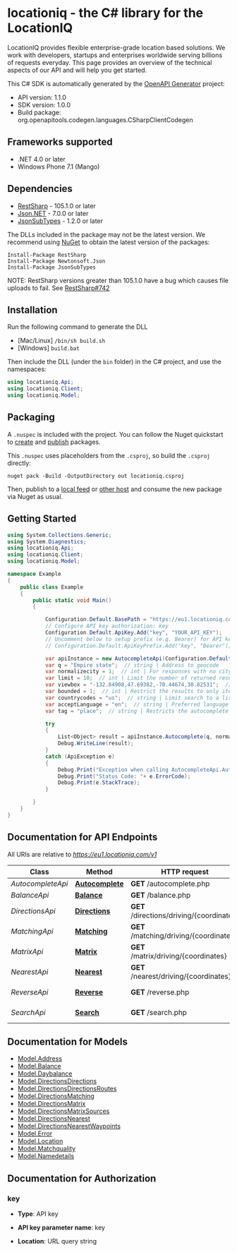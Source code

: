 # locationiq - the C# library for the LocationIQ

LocationIQ provides flexible enterprise-grade location based solutions. We work with developers, startups and enterprises worldwide serving billions of requests everyday. This page provides an overview of the technical aspects of our API and will help you get started.

This C# SDK is automatically generated by the [OpenAPI Generator](https://openapi-generator.tech) project:

- API version: 1.1.0
- SDK version: 1.0.0
- Build package: org.openapitools.codegen.languages.CSharpClientCodegen

## Frameworks supported


- .NET 4.0 or later
- Windows Phone 7.1 (Mango)

## Dependencies


- [RestSharp](https://www.nuget.org/packages/RestSharp) - 105.1.0 or later
- [Json.NET](https://www.nuget.org/packages/Newtonsoft.Json/) - 7.0.0 or later
- [JsonSubTypes](https://www.nuget.org/packages/JsonSubTypes/) - 1.2.0 or later

The DLLs included in the package may not be the latest version. We recommend using [NuGet](https://docs.nuget.org/consume/installing-nuget) to obtain the latest version of the packages:

```
Install-Package RestSharp
Install-Package Newtonsoft.Json
Install-Package JsonSubTypes
```

NOTE: RestSharp versions greater than 105.1.0 have a bug which causes file uploads to fail. See [RestSharp#742](https://github.com/restsharp/RestSharp/issues/742)

## Installation

Run the following command to generate the DLL

- [Mac/Linux] `/bin/sh build.sh`
- [Windows] `build.bat`

Then include the DLL (under the `bin` folder) in the C# project, and use the namespaces:

```csharp
using locationiq.Api;
using locationiq.Client;
using locationiq.Model;

```


## Packaging

A `.nuspec` is included with the project. You can follow the Nuget quickstart to [create](https://docs.microsoft.com/en-us/nuget/quickstart/create-and-publish-a-package#create-the-package) and [publish](https://docs.microsoft.com/en-us/nuget/quickstart/create-and-publish-a-package#publish-the-package) packages.

This `.nuspec` uses placeholders from the `.csproj`, so build the `.csproj` directly:

```
nuget pack -Build -OutputDirectory out locationiq.csproj
```

Then, publish to a [local feed](https://docs.microsoft.com/en-us/nuget/hosting-packages/local-feeds) or [other host](https://docs.microsoft.com/en-us/nuget/hosting-packages/overview) and consume the new package via Nuget as usual.


## Getting Started

```csharp
using System.Collections.Generic;
using System.Diagnostics;
using locationiq.Api;
using locationiq.Client;
using locationiq.Model;

namespace Example
{
    public class Example
    {
        public static void Main()
        {

            Configuration.Default.BasePath = "https://eu1.locationiq.com/v1";
            // Configure API key authorization: key
            Configuration.Default.ApiKey.Add("key", "YOUR_API_KEY");
            // Uncomment below to setup prefix (e.g. Bearer) for API key, if needed
            // Configuration.Default.ApiKeyPrefix.Add("key", "Bearer");

            var apiInstance = new AutocompleteApi(Configuration.Default);
            var q = "Empire state";  // string | Address to geocode
            var normalizecity = 1;  // int | For responses with no city value in the address section, the next available element in this order - city_district, locality, town, borough, municipality, village, hamlet, quarter, neighbourhood - from the address section will be normalized to city. Defaults to 1 for SDKs.
            var limit = 10;  // int | Limit the number of returned results. Default is 10. (optional)  (default to 10)
            var viewbox = "-132.84908,47.69382,-70.44674,30.82531";  // string | The preferred area to find search results.  To restrict results to those within the viewbox, use along with the bounded option. Tuple of 4 floats. Any two corner points of the box - `max_lon,max_lat,min_lon,min_lat` or `min_lon,min_lat,max_lon,max_lat` - are accepted in any order as long as they span a real box.  (optional) 
            var bounded = 1;  // int | Restrict the results to only items contained with the viewbox (optional) 
            var countrycodes = "us";  // string | Limit search to a list of countries. (optional) 
            var acceptLanguage = "en";  // string | Preferred language order for showing search results, overrides the value specified in the Accept-Language HTTP header. Defaults to en. To use native language for the response when available, use accept-language=native (optional) 
            var tag = "place";  // string | Restricts the autocomplete search results to elements of specific OSM class and type.  Example - To restrict results to only class place and type city: tag=place:city, To restrict the results to all of OSM class place: tag=place (optional) 

            try
            {
                List<Object> result = apiInstance.Autocomplete(q, normalizecity, limit, viewbox, bounded, countrycodes, acceptLanguage, tag);
                Debug.WriteLine(result);
            }
            catch (ApiException e)
            {
                Debug.Print("Exception when calling AutocompleteApi.Autocomplete: " + e.Message );
                Debug.Print("Status Code: "+ e.ErrorCode);
                Debug.Print(e.StackTrace);
            }

        }
    }
}
```

## Documentation for API Endpoints

All URIs are relative to *https://eu1.locationiq.com/v1*

Class | Method | HTTP request | Description
------------ | ------------- | ------------- | -------------
*AutocompleteApi* | [**Autocomplete**](docs/AutocompleteApi.md#autocomplete) | **GET** /autocomplete.php | 
*BalanceApi* | [**Balance**](docs/BalanceApi.md#balance) | **GET** /balance.php | 
*DirectionsApi* | [**Directions**](docs/DirectionsApi.md#directions) | **GET** /directions/driving/{coordinates} | Directions Service
*MatchingApi* | [**Matching**](docs/MatchingApi.md#matching) | **GET** /matching/driving/{coordinates} | Matching Service
*MatrixApi* | [**Matrix**](docs/MatrixApi.md#matrix) | **GET** /matrix/driving/{coordinates} | Matrix Service
*NearestApi* | [**Nearest**](docs/NearestApi.md#nearest) | **GET** /nearest/driving/{coordinates} | Nearest Service
*ReverseApi* | [**Reverse**](docs/ReverseApi.md#reverse) | **GET** /reverse.php | Reverse Geocoding
*SearchApi* | [**Search**](docs/SearchApi.md#search) | **GET** /search.php | Forward Geocoding


## Documentation for Models

 - [Model.Address](docs/Address.md)
 - [Model.Balance](docs/Balance.md)
 - [Model.Daybalance](docs/Daybalance.md)
 - [Model.DirectionsDirections](docs/DirectionsDirections.md)
 - [Model.DirectionsDirectionsRoutes](docs/DirectionsDirectionsRoutes.md)
 - [Model.DirectionsMatching](docs/DirectionsMatching.md)
 - [Model.DirectionsMatrix](docs/DirectionsMatrix.md)
 - [Model.DirectionsMatrixSources](docs/DirectionsMatrixSources.md)
 - [Model.DirectionsNearest](docs/DirectionsNearest.md)
 - [Model.DirectionsNearestWaypoints](docs/DirectionsNearestWaypoints.md)
 - [Model.Error](docs/Error.md)
 - [Model.Location](docs/Location.md)
 - [Model.Matchquality](docs/Matchquality.md)
 - [Model.Namedetails](docs/Namedetails.md)


## Documentation for Authorization


### key

- **Type**: API key

- **API key parameter name**: key
- **Location**: URL query string

